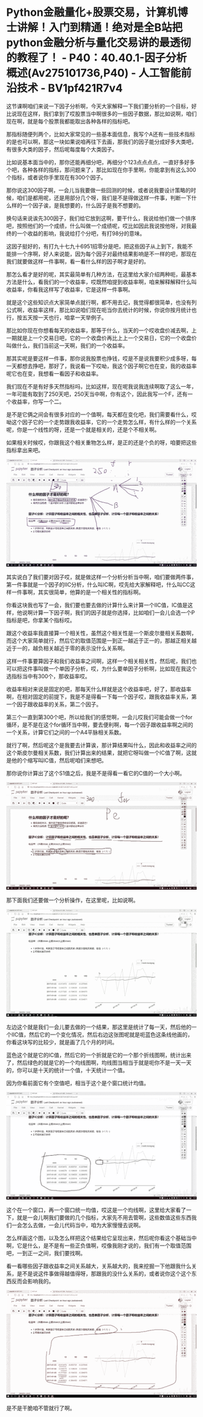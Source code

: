 # Python金融量化+股票交易，计算机博士讲解！入门到精通！绝对是全B站把python金融分析与量化交易讲的最透彻的教程了！ - P40：40.40.1-因子分析概述(Av275101736,P40) - 人工智能前沿技术 - BV1pf421R7v4

这节课啊咱们来说一下因子分析啊，今天大家解释一下我们要分析的一个目标，好比说现在这样，我们拿到了哎股票当中啊很多的一些因子数据，那比如说啊，咱们现在啊，就是每个股票我都能取出各种各样的指标吧。

那指标随便列两个，比如大家常见的一些基本面信息，我写个A还有一些技术指标的是也可以啊，那这一块如果说咱再往下去画，那我们的因子能分成好多大类吧，有很多大类的因子，然后呢每度每个大类因子。

比如说基本面当中的，那你还能再细分吧，再细分个123点点点点，一直好多好多个吧，各种各样的指标，那问题来了，那比如现在你手里啊，你能拿到有这么300个指标，或者说你手里现在有300个因子。

那你说这300因子啊，一会儿当我要做一些回测的时候，或者说我要设计策略的时候，咱们是都用呢，还是用部分几个呀，我们是不是得做这样一件事，判断一下什么样的一个因子诶，是我想要的，什么因子是我不想要的。

换句话来说诶先300因子，我们给它放到这啊，要干什么，我说给他们做一个排序吧，按照他们的一个成绩，什么叫做一个成绩呢，哎比如因此我说按他呀，对我最终的一个收益的影响，我说给打个分吧，有打98分的意味。

这因子挺好的，有打九十七九十6951招零分是吧，把这些因子从上到下，我能不能排一个序啊，好人来说能，因为每个因子对最终结果影响是不一样的吧，那现在我们就要做这样一件事啊，看一看什么样的因子啊才是好的。

那怎么看才是好的呢，其实最简单有几种方法，在这里给大家介绍两种呃，最基本方法是什么，看我们的一个收益率，哎既然咱提到收益率啊，咱来解释解释什么叫收益率，你看我这样写了收益率，它是这样一件事啊。

就是这个这些知识点大家简单点就行啊，都不用去记，我觉得都很简单，也没有列公式啊，收益率这样，那比如说咱们现在呃当你去统计的时候，你说你按月统计也行，按五天按一天也行，咱拿一天举例子。

那比如你现在你想看每天的收益率，那等于什么，当天的一个哎收盘价减去啊，上一期就是上一个交易日吧，它的一个收盘价再比上上一个交易日，它的一个收盘价叫做什么，我们当前这一天啊，我们的一个收益率。

那其实呢是要这样一件事，那你说我股票也挣钱，哎是不是说我要积少成多呀，每一天都想去挣吧，那好了，我说看一下哎呦，我这个因子啊它也在变，我的收益率呢它也在变，我想看一看因子和收益率。

我们现在不是有好多天然指标吗，比如这样，现在呢我说我连续啊取了这么一年，一年可能有取到了250天吧，250天当中啊，你有这个，因此我写一个F，还有一个收益率，你写一个二。

是不是它俩之间会有很多对应的一个值啊，每天都在变化吧，我们需要看什么，哎呦这个因子它的一个走势跟我收益率，它的一个走势怎么样，有什么样的一个关系呢，你是一个线性的呀，还是一个就是相关的，还是个不相关啊。

如果相关时候哎，你跟我这个相关重物怎么样，是正的还是个负的呀，咱要把这些指标拿出来吧。

![](img/39c472232c3da7f68b98125ddebbf4f5_1.png)

其实说白了我们要对因子哎，就是做这样一个分析分析当中啊，咱们要做两件事，第一件事就是一个因子的IIC分析，什么叫IC啊，哎先给大家解释吧，什么叫CC这样一件事啊，其实很简单，他算的是一个相关性的指标啊。

你看这块我也写了一会，我们要也要去做的计算什么来计算一个IIC值，IC值是这样，他说啊计算一下因子啊，我们的因子就是你选择，比如咱们一会儿会选一个P指标是吧，你拿某个指标哎。

跟这个收益率我直接算一个相关性，虽然这个相关性是一个斯皮尔曼相关系数啊，而这个大家简单就行，然后它的取值范围是一到正一越近于正一的，那越正相关越近于一的，越负相关越近于零的表示没什么关系啊。

这样一件事要算因子和我们收益率之间啊，这样一个相关相关性，然后呢，我们也可以把这件事叫做一个单因子分析，哎，为什么要单因子分析啊，比如现在我这个选指标当中有300个，那收益率哎。

收益率相对来说是固定的吧，那每天什么样就是这个收益率吧，好了，那收益率啊，在相对固定的前提下，我是不是得看一下每一个因子哎，跟我收益率关系，第一个因子跟收益率的关系，第二个因子。

第三个一直到第300个吧，所以给我们的感觉啊，一会儿哎我们可能会做一个for循环，是不是在这个for循环当中啊，要去便利啊，每一个因子跟收益率啊之间的一个关系，计算它们之间的一个A4平脉相关系数。

就行了啊，然后呢这个是我要去计算诶，那计算结果叫什么，因此和收益率之间的这个斯皮尔曼相关系数，我们计算出来的结果，就把它呀叫做一个IC值了啊，这就是他的个缩写叫IC值，然后呢咱们来想吧。

那你说你计算出了这个S1值之后，我是不是得看一看它的C值的一个大小啊。

![](img/39c472232c3da7f68b98125ddebbf4f5_3.png)

那下面我们还要做一个分析操作，在这里呢，比如说啊。

![](img/39c472232c3da7f68b98125ddebbf4f5_5.png)

左边这个就是我们一会儿要去做的一个结果，那这里是统计了每一天，然后他的一个IIC值，然后它的一个变化情况，然后右边这张图呢就是呃蓝色这条线他画的，你看这块写的比较少，就是画了几个月的时间。

蓝色这个就是它的IC值，然后它的一个折就是它的一个那个折线图啊，统计出来了，然后绿色的就是它的一个均线图啊，均线图当相当于就是呃你不是一天一天的，你可以是十天的统计一个值，十天统计一个值。

因为你看前面它有个空值吧，相当于这个是个窗口统计均值。

![](img/39c472232c3da7f68b98125ddebbf4f5_7.png)

这个在一个窗口，再一个窗口统一均值，哎这是一个均线啊，这里给大家看了一下，就是一会儿啊我们要做的几个指标，大家先不用去管啊，这些数值这些东西我们一会怎么去做，一会儿代码当中，咱为大家慢慢去说啊。

怎么样画这个图，以及怎么样把这个结果给它呈现出来，然后呢你看这个基础当中啊，它是什么，是不是有一些正负值啊，哎像我刚才说的，我们有一个取值范围吧，一到正一之间，我们要找啊。

看一看哪些因子跟收益率之间关系越大，关系越大的，我来挖掘一下他跟我什么关系，是不是说这件事做得越值得呀，那跟我的没什么关系的，或者说你这个这个东西反而会影响我的。



![](img/39c472232c3da7f68b98125ddebbf4f5_9.png)

是不是干脆咱不管就行了啊。
